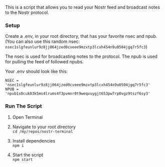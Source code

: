 This is a script that allows you to read your Nostr feed and broadcast notes to the Nostr protocol.


### Setup
Create a .env, in your root directory, that has your favorite nsec and npub. (You can also use this random nsec: `nsec1slgfeunlur9z8jj064jzed0cveee9mzxtp3lcxh454n9u0504jgq7r5fc3`)

The nsec is used for broadcasting notes to the protocol.
The npub is used for pulling the feed of followed npubs.

Your .env should look like this:
```
NSEC = 'nsec1slgfeunlur9z8jj064jzed0cveee9mzxtp3lcxh454n9u0504jgq7r5fc3'
NPUB = 'npub1s0cuk03k5ms4lrums4f3pvmnr0t9weqvuygjt653pw7rp0vgz9tszf6sy3'
```

### Run The Script
1. Open Terminal

1. Navigate to your root directory  
`cd /my/repos/nostr-terminal`

1. Install dependencies  
`npm i`

1. Start the script  
`npm start`
